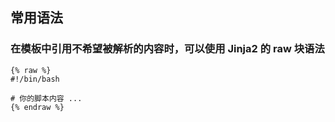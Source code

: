 ## 常用语法


### 在模板中引用不希望被解析的内容时，可以使用 Jinja2 的 raw 块语法

```jinja2
{% raw %}
#!/bin/bash

# 你的脚本内容 ...
{% endraw %}
```

